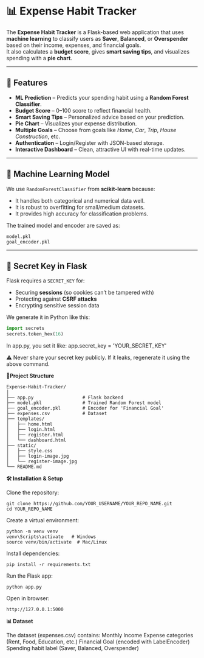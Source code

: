 # 📊 Expense Habit Tracker

The **Expense Habit Tracker** is a Flask-based web application that uses **machine learning** to classify users as **Saver**, **Balanced**, or **Overspender** based on their income, expenses, and financial goals.  
It also calculates a **budget score**, gives **smart saving tips**, and visualizes spending with a **pie chart**.

---

## 🚀 Features
- **ML Prediction** – Predicts your spending habit using a **Random Forest Classifier**.  
- **Budget Score** – 0–100 score to reflect financial health.  
- **Smart Saving Tips** – Personalized advice based on your prediction.  
- **Pie Chart** – Visualizes your expense distribution.  
- **Multiple Goals** – Choose from goals like *Home*, *Car*, *Trip*, *House Construction*, etc.  
- **Authentication** – Login/Register with JSON-based storage.  
- **Interactive Dashboard** – Clean, attractive UI with real-time updates.

---

## 🧠 Machine Learning Model
We use `RandomForestClassifier` from **scikit-learn** because:
- It handles both categorical and numerical data well.
- It is robust to overfitting for small/medium datasets.
- It provides high accuracy for classification problems.

The trained model and encoder are saved as:
  
    model.pkl
    goal_encoder.pkl


---

## 🔑 Secret Key in Flask
Flask requires a `SECRET_KEY` for:
- Securing **sessions** (so cookies can’t be tampered with)  
- Protecting against **CSRF attacks**  
- Encrypting sensitive session data  

We generate it in Python like this:
```python
import secrets
secrets.token_hex(16)
```

In app.py, you set it like:
  app.secret_key = 'YOUR_SECRET_KEY'

⚠ Never share your secret key publicly.
If it leaks, regenerate it using the above command.

**📂Project Structure**
```
Expense-Habit-Tracker/
│
├── app.py                  # Flask backend
├── model.pkl               # Trained Random Forest model
├── goal_encoder.pkl        # Encoder for 'Financial Goal'
├── expenses.csv            # Dataset
├── templates/
│   ├── home.html
│   ├── login.html
│   ├── register.html
│   └── dashboard.html
├── static/
│   ├── style.css
│   ├── login-image.jpg
│   └── register-image.jpg
└── README.md
```
**🛠 Installation & Setup**

Clone the repository:
```
git clone https://github.com/YOUR_USERNAME/YOUR_REPO_NAME.git
cd YOUR_REPO_NAME
```

Create a virtual environment:
```
python -m venv venv
venv\Scripts\activate   # Windows
source venv/bin/activate  # Mac/Linux
```

Install dependencies:
```
pip install -r requirements.txt
```

Run the Flask app:
```
python app.py
```

Open in browser:
```
http://127.0.0.1:5000
```

**📊 Dataset**

The dataset (expenses.csv) contains:
Monthly Income
Expense categories (Rent, Food, Education, etc.)
Financial Goal (encoded with LabelEncoder)
Spending habit label (Saver, Balanced, Overspender)

